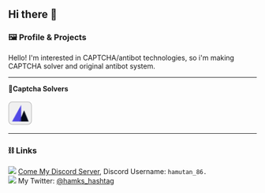 ## Hi there 👋
### 🖼️ Profile & Projects
Hello! I'm interested in CAPTCHA/antibot technologies, so i'm making CAPTCHA solver and original antibot system.<br>
___
**🤖Captcha Solvers**<br><br>
<a href="https://github.com/hemusuku86/MTCaptcha-solver"><img src="https://github.com/hemusuku86/hemusuku86/blob/main/mtcaptcha.png?raw=true" style="width:3rem"></a>
___
### ⛓ Links
<img src="https://logo.clearbit.com/discord.com" style="width:1rem"> [Come My Discord Server](https://discord.gg/Wh279Ryt65), Discord Username: `hamutan_86.`<br>
<img src="https://logo.clearbit.com/twitter.com" style="width:1rem"> My Twitter: [@hamks_hashtag](https://x.com/hamks_hashtag)<br>

<!--
**hemusuku86/hemusuku86** is a ✨ _special_ ✨ repository because its `README.md` (this file) appears on your GitHub profile.

Here are some ideas to get you started:

- 🔭 I’m currently working on ...
- 🌱 I’m currently learning ...
- 👯 I’m looking to collaborate on ...
- 🤔 I’m looking for help with ...
- 💬 Ask me about ...
- 📫 How to reach me: ...
- 😄 Pronouns: ...
- ⚡ Fun fact: ...
-->
